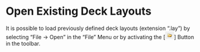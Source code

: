 # Open Existing Deck Layouts

It is possible to load previously defined deck layouts (extension “.lay”) by selecting “File -> Open” in the “File” Menu or by activating the \[![](<../../.gitbook/assets/image (29) (1) (1).png>)] Button in the toolbar.
